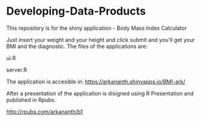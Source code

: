 Developing-Data-Products
========================

This repository is for the shiny application - Body Mass Index Calculator

Just insert your weight and your height and click submit and you'll get your BMI and the diagnostic. 
The files of the applications are:

ui.R

server.R


The application is accesible in: https://arkananth.shinyapps.io/BMI-ark/

After a presentation of the application is disigned using R Presentation and published in Rpubs. 

http://rpubs.com/arkananth/b1

